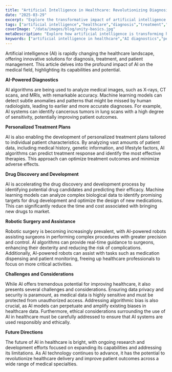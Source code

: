 ```yaml
---
title: "Artificial Intelligence in Healthcare: Revolutionizing Diagnosis and Treatment"
date: "2025-03-29"
excerpt: "Explore the transformative impact of artificial intelligence in healthcare, focusing on advancements in diagnosis, treatment, and patient care. Discover how AI algorithms are enhancing medical precision and efficiency."
tags: ["artificial intelligence","healthcare","diagnosis","treatment","machine learning","medical technology"]
coverImage: "/data/images/blog/unity-basics.jpg"
metaDescription: "Explore how artificial intelligence is transforming healthcare with AI-powered diagnostics, personalized treatment, drug discovery, and robotic surgery."
keywords: ["artificial intelligence in healthcare","AI diagnostics","personalized medicine","AI drug discovery","robotic surgery","AI ethics in healthcare"]
---
```


Artificial intelligence (AI) is rapidly changing the healthcare landscape, offering innovative solutions for diagnosis, treatment, and patient management. This article delves into the profound impact of AI on the medical field, highlighting its capabilities and potential.

**AI-Powered Diagnostics**

AI algorithms are being used to analyze medical images, such as X-rays, CT scans, and MRIs, with remarkable accuracy. Machine learning models can detect subtle anomalies and patterns that might be missed by human radiologists, leading to earlier and more accurate diagnoses. For example, AI systems can identify cancerous tumors in lung scans with a high degree of sensitivity, potentially improving patient outcomes.

**Personalized Treatment Plans**

AI is also enabling the development of personalized treatment plans tailored to individual patient characteristics. By analyzing vast amounts of patient data, including medical history, genetic information, and lifestyle factors, AI algorithms can predict treatment response and identify the most effective therapies. This approach can optimize treatment outcomes and minimize adverse effects.

**Drug Discovery and Development**

AI is accelerating the drug discovery and development process by identifying potential drug candidates and predicting their efficacy. Machine learning models can analyze complex biological data to identify promising targets for drug development and optimize the design of new medications. This can significantly reduce the time and cost associated with bringing new drugs to market.

**Robotic Surgery and Assistance**

Robotic surgery is becoming increasingly prevalent, with AI-powered robots assisting surgeons in performing complex procedures with greater precision and control. AI algorithms can provide real-time guidance to surgeons, enhancing their dexterity and reducing the risk of complications. Additionally, AI-powered robots can assist with tasks such as medication dispensing and patient monitoring, freeing up healthcare professionals to focus on more critical activities.

**Challenges and Considerations**

While AI offers tremendous potential for improving healthcare, it also presents several challenges and considerations. Ensuring data privacy and security is paramount, as medical data is highly sensitive and must be protected from unauthorized access. Addressing algorithmic bias is also crucial, as AI models can perpetuate and amplify existing biases in healthcare data. Furthermore, ethical considerations surrounding the use of AI in healthcare must be carefully addressed to ensure that AI systems are used responsibly and ethically.

**Future Directions**

The future of AI in healthcare is bright, with ongoing research and development efforts focused on expanding its capabilities and addressing its limitations. As AI technology continues to advance, it has the potential to revolutionize healthcare delivery and improve patient outcomes across a wide range of medical specialties.
    